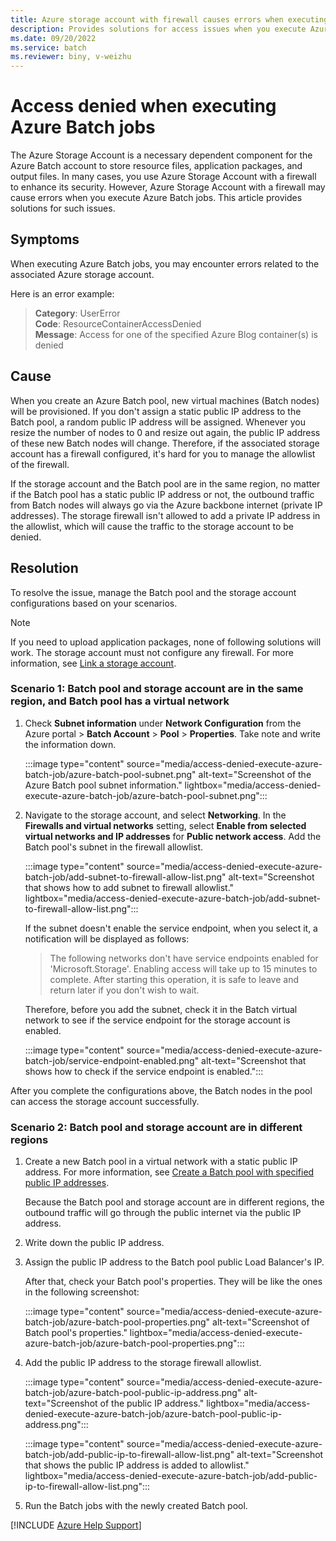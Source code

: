 ```yaml
---
title: Azure storage account with firewall causes errors when executing Batch jobs
description: Provides solutions for access issues when you execute Azure Batch jobs.
ms.date: 09/20/2022
ms.service: batch
ms.reviewer: biny, v-weizhu
---
```

# Access denied when executing Azure Batch jobs

The Azure Storage Account is a necessary dependent component for the Azure Batch account to store resource files, application packages, and output files. In many cases, you use Azure Storage Account with a firewall to enhance its security. However, Azure Storage Account with a firewall may cause errors when you execute Azure Batch jobs. This article provides solutions for such issues.

## Symptoms

When executing Azure Batch jobs, you may encounter errors related to the associated Azure storage account.

Here is an error example:

> **Category**: UserError  
> **Code**: ResourceContainerAccessDenied  
> **Message**: Access for one of the specified Azure Blog container(s) is denied

## Cause

When you create an Azure Batch pool, new virtual machines (Batch nodes) will be provisioned. If you don't assign a static public IP address to the Batch pool, a random public IP address will be assigned. Whenever you resize the number of nodes to 0 and resize out again, the public IP address of these new Batch nodes will change. Therefore, if the associated storage account has a firewall configured, it's hard for you to manage the allowlist of the firewall.

If the storage account and the Batch pool are in the same region, no matter if the Batch pool has a static public IP address or not, the outbound traffic from Batch nodes will always go via the Azure backbone internet (private IP addresses). The storage firewall isn't allowed to add a private IP address in the allowlist, which will cause the traffic to the storage account to be denied.

## Resolution

To resolve the issue, manage the Batch pool and the storage account configurations based on your scenarios.

> [!NOTE]
> If you need to upload application packages, none of following solutions will work. The storage account must not configure any firewall. For more information, see [Link a storage account](/azure/batch/batch-application-packages#link-a-storage-account).

### Scenario 1: Batch pool and storage account are in the same region, and Batch pool has a virtual network

1. Check **Subnet information** under **Network Configuration** from the Azure portal > **Batch Account** > **Pool** > **Properties**. Take note and write the information down.

    :::image type="content" source="media/access-denied-execute-azure-batch-job/azure-batch-pool-subnet.png" alt-text="Screenshot of the Azure Batch pool subnet information." lightbox="media/access-denied-execute-azure-batch-job/azure-batch-pool-subnet.png":::

2. Navigate to the storage account, and select **Networking**. In the **Firewalls and virtual networks** setting, select **Enable from selected virtual networks and IP addresses** for **Public network access**. Add the Batch pool's subnet in the firewall allowlist.

    :::image type="content" source="media/access-denied-execute-azure-batch-job/add-subnet-to-firewall-allow-list.png" alt-text="Screenshot that shows how to add subnet to firewall allowlist." lightbox="media/access-denied-execute-azure-batch-job/add-subnet-to-firewall-allow-list.png":::

    If the subnet doesn't enable the service endpoint, when you select it, a notification will be displayed as follows:

    > The following networks don't have service endpoints enabled for 'Microsoft.Storage'. Enabling access will take up to 15 minutes to complete. After starting this operation, it is safe to leave and return later if you don't wish to wait.

    Therefore, before you add the subnet, check it in the Batch virtual network to see if the service endpoint for the storage account is enabled.

    :::image type="content" source="media/access-denied-execute-azure-batch-job/service-endpoint-enabled.png" alt-text="Screenshot that shows how to check if the service endpoint is enabled.":::

After you complete the configurations above, the Batch nodes in the pool can access the storage account successfully.

### Scenario 2: Batch pool and storage account are in different regions

1. Create a new Batch pool in a virtual network with a static public IP address. For more information, see [Create a Batch pool with specified public IP addresses](/azure/batch/create-pool-public-ip).

    Because the Batch pool and storage account are in different regions, the outbound traffic will go through the public internet via the public IP address.

2. Write down the public IP address.

3. Assign the public IP address to the Batch pool public Load Balancer's IP.

    After that, check your Batch pool's properties. They will be like the ones in the following screenshot:

    :::image type="content" source="media/access-denied-execute-azure-batch-job/azure-batch-pool-properties.png" alt-text="Screenshot of Batch pool's properties." lightbox="media/access-denied-execute-azure-batch-job/azure-batch-pool-properties.png":::

4. Add the public IP address to the storage firewall allowlist.

    :::image type="content" source="media/access-denied-execute-azure-batch-job/azure-batch-pool-public-ip-address.png" alt-text="Screenshot of the public IP address." lightbox="media/access-denied-execute-azure-batch-job/azure-batch-pool-public-ip-address.png":::

    :::image type="content" source="media/access-denied-execute-azure-batch-job/add-public-ip-to-firewall-allow-list.png" alt-text="Screenshot that shows the public IP address is added to allowlist." lightbox="media/access-denied-execute-azure-batch-job/add-public-ip-to-firewall-allow-list.png":::

5. Run the Batch jobs with the newly created Batch pool.

[!INCLUDE [Azure Help Support](../../includes/azure-help-support.md)]
